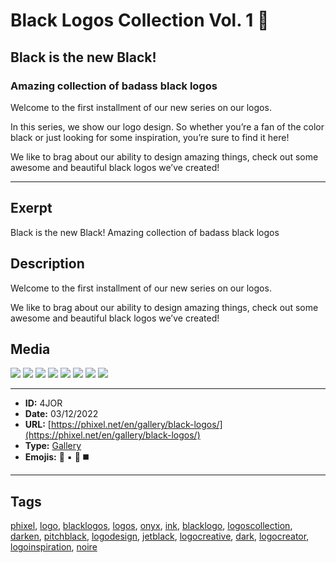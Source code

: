 # Black Logos Collection Vol. 1 🖤
## Black is the new Black!
### Amazing collection of badass black logos
Welcome to the first installment of our new series on our logos.

In this series, we show our logo design. So whether you’re a fan of the color black or just looking for some inspiration, you’re sure to find it here!

We like to brag about our ability to design amazing things, check out some awesome and beautiful black logos we’ve created!


------------
## Exerpt
Black is the new Black!
Amazing collection of badass black logos
## Description
Welcome to the first installment of our new series on our logos.

We like to brag about our ability to design amazing things, check out some awesome and beautiful black logos we’ve created!
## Media
<img src="media/black-logo-001.jpg">
<img src="media/black-logo-003.jpg">
<img src="media/black-logo-004.jpg">
<img src="media/black-logo-005.jpg">
<img src="media/black-logo-006.jpg">
<img src="media/black-logo-007.jpg">
<img src="media/black-logo-008.jpg">
<img src="media/black-logo-009.jpg">

------------
- **ID:** 4JOR
- **Date:** 03/12/2022
- **URL:** [https://phixel.net/en/gallery/black-logos/](https://phixel.net/en/gallery/black-logos/)
- **Type:** [Gallery](#gallery)
- **Emojis:** 🖤 ▪️ 🦳 ◼️

------------
## Tags
[phixel](#phixel), [logo](#logo), [blacklogos](#blacklogos), [logos](#logos), [onyx](#onyx), [ink](#ink), [blacklogo](#blacklogo), [logoscollection](#logoscollection), [darken](#darken), [pitchblack](#pitchblack), [logodesign](#logodesign), [jetblack](#jetblack), [logocreative](#logocreative), [dark](#dark), [logocreator](#logocreator), [logoinspiration](#logoinspiration), [noire](#noire)
